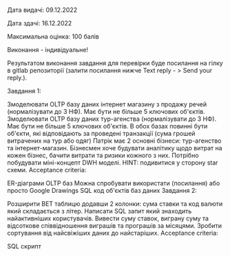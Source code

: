 Дата видачі: 09.12.2022

Дата здачі: 16.12.2022

Максимальна оцінка: 100 балів

Виконання - індивідуальне!

Результатом виконання завдання для перевірки буде посилання на гілку в gitlab репозиторії (залити посилання нижче Text reply - > Send your reply.). 

Завдання 1:

Змоделювати OLTP базу даних інтернет магазину з продажу речей (нормалізувати до 3 НФ). Має бути не більше 5 ключових об'єктів.
Змоделювати OLTP базу даних тур-агенства (нормалізувати до 3 НФ). Має бути не більше 5 ключових об'єктів.
В обох базах повинні бути об'єкти, які відповідають за проведені транзакції (сума грошей витрачених на тур або одяг)
Патрік має 2 основні бізнеси: тур-агенство та інтернет-магазин. Бізнесмен хоче будувати аналітику щодо витрат на кожен бізнес, бачити витрати та ризики кожного з них. Потрібно побудувати міні-концепт DWH моделі. HINT: подивитися у сторону star схеми.
Acceptance criteria:

ER-діаграми OLTP баз
Можна спробувати використати (посилання) або просто Google Drawings
SQL код об'єктів баз даних
Завдання 2:

Розширити BET таблицю додавши 2 колонки: сума ставки та код валюти який складається з літер.
Написати SQL запит який знаходить найактивніших користувачів. Вивести суму ставок, виграну суму та відсоткове співвідношення виграшів та програшів за місяцями. Зробити сортування від найсвіжіших даних до найстаріших.
Acceptance criteria:

SQL скрипт

